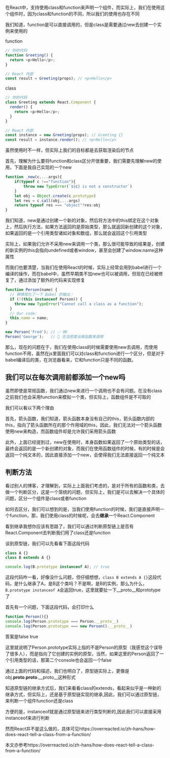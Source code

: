 在React中，支持使用class和function来声明一个组件，而实际上，我们在使用这个组件时，因为class和function的不同，所以我们的使用也存在不同

我们知道，function是可以直接调用的，但是class是需要通过new去创建一个实例来使用的

function
```javascript
// 你的代码
function Greeting() {
  return <p>Hello</p>;
}

// React 内部
const result = Greeting(props); // <p>Hello</p>
```
class
```javascript
// 你的代码
class Greeting extends React.Component {
  render() {
    return <p>Hello</p>;
  }
}

// React 内部
const instance = new Greeting(props); // Greeting {}
const result = instance.render(); // <p>Hello</p>
```
虽然使用时不一样，但实际上我们的目标都是去获取渲染后的节点


首先，理解为什么要将function和class区分开很重要，我们需要先理解new的使用，下面是我自己实现的一个new
```javascript
function _new(c,...args){
    if(typeof c !=="function"){
        throw new TypeError(`${c} is not a constructor`)
    }
    let obj = Object.create(c.prototype)
    let res = c.call(obj,...args)
    return typeof res === "object"?res:obj
}
```
我们知道，new是通过创建一个新的对象，然后将方法中的this绑定在这个对象上，然后执行方法，如果方法返回的是原始类型，那么就返回新创建的这个对象，如果返回的是一个引用类型诸如对象和数组，那么就会返回这个引用类型

实际上，如果我们允许不采用new来调用一个类，那么很可能导致的结果是，创建的新实例的this会指向undefined或者window，甚至会创建了window.name这种属性

而我们也要清楚，当我们在使用React的时候，实际上经常会用到babel进行一个编译的操作，而在babel中，虽然早期类不加new也可以被调用，但现在已经被修复了，通过添加了额外的代码来实现修复
```javascript
function Person(name) {
  // 稍微简化了一下 Babel 的输出：
  if (!(this instanceof Person)) {
    throw new TypeError("Cannot call a class as a function");
  }
  // Our code:
  this.name = name;
}

new Person('Fred'); // ✅ OK
Person('George');   // 🔴 无法把类当做函数来调用
```

那么，现在的问题在于，我们在使用class的时候需要使用new去调用，而使用function不用，虽然在js里面我们可以对class和function进行一个区分，但是对于babel编译后的类，在浏览器看来，它和function只是不同的函数。

## 我们可以在每次调用前都添加一个new吗
虽然即使是常规函数，我们通过new来进行一个调用也不会有问题。在没有class之前我们也会采用function来模拟一个类，但实际上，函数组件是不可取的

我们可以看以下两个理由

首先，箭头函数，我们知道，箭头函数本身没有自己的this，箭头函数内部的this，指向了箭头函数所在的那个作用域的this，因此，我们无法对一个箭头函数使用new来构造，而函数组件却是允许我们采用箭头函数

此外，上面已经提到过，new在使用时，本身函数如果返回了一个原始类型的话，最终会返回的是一个新创建的对象，而我们在使用函数组件的时候，有的时候是会返回一个纯文本的，因此直接添加一个new，会使得我们无法直接返回一个纯文本

## 判断方法
看过别人的博客，才理解到，实际上上面我们考虑的，是对于所有的函数和类，去做一个判断区分，这是一个笼统的问题，但实际上，我们是可以去解决一个具体的问题，区分一个组件是class或者function

如何去区分，我们可以想到的是，当我们使用function的时候，我们是直接声明一个function，那，我们使用class的时候呢，会去**继承**一个React.Component

看到继承我想你应该有思路了，我们可以通过判断原型链上是否有React.Component去判断我们用了class还是function

谈到原型链，我们可以先看看下面这段代码
```javascript
class A {}
class B extends A {}

console.log(B.prototype instanceof A); // true
```
这段代码咋一看，好像没什么问题，但仔细想想，```class B extends A {}```这段代码，是什么继承了A，是B这个类吗？不是啊，是B的实例，那么为什么，```B.prototype instanceof A```会返回true，这里就要扯一下__proto__和prototype了

首先有一个问题，下面这段代码，会打印什么
```javascript
function Person(){}
console.log(Person.prototype === Person.__proto__)
console.log(Person.prototype === new Person().__proto__)
```
答案是false true

这里就说明了Person.prototype实际上指的不是Person的原型（我感觉这个误导了很多人），而是指向了它创建的实例的原型，当然，如果这里的Person返回了一个引用类型的话，那第二个console也会返回一个false

通过上面的代码和描述，我们也明白了，原型链实际上，更像是obj.__proto__.__proto__.__proto__这种形式

知道原型链的继承方式后，我们来看看class的extends，看起来似乎是一种新的继承方式，但实际上，还是基于原型链实现的继承,因此，我们可以通过原型链，来判断一个组件function还是class

方便的是，instanceof就是通过原型链来进行类型判断的,因此我们可以直接采用instanceof来进行判断

然而React并不是这么做的，具体可见https://overreacted.io/zh-hans/how-does-react-tell-a-class-from-a-function/

本文亦参考https://overreacted.io/zh-hans/how-does-react-tell-a-class-from-a-function/